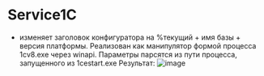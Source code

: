 # Service1C

- изменяет заголовок конфигуратора на %текущий + имя базы + версия платформы. Реализован как манипулятор формой процесса 1сv8.exe через winapi. Параметры парсятся из пути процесса, запущенного из 1cestart.exe
  Результат: 
![image](https://github.com/user-attachments/assets/3a4d6519-9f3d-46a6-bc22-20a18e062d85)


